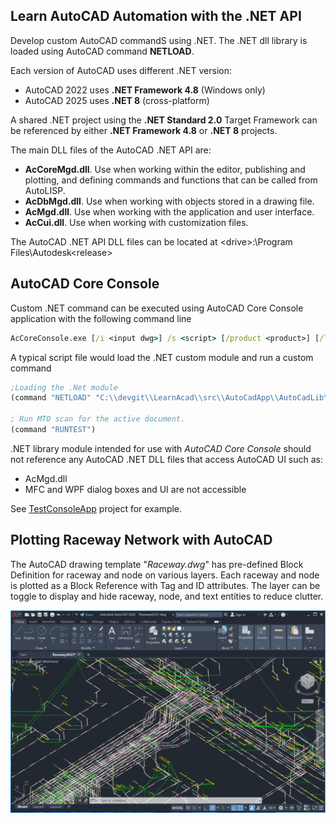 ## Learn AutoCAD Automation with the .NET API

Develop custom AutoCAD commandS using .NET. The .NET dll library is loaded using AutoCAD command **NETLOAD**.

Each version of AutoCAD uses different .NET version:
- AutoCAD 2022 uses **.NET Framework 4.8** (Windows only)
- AutoCAD 2025 uses **.NET 8** (cross-platform)

A shared .NET project using the **.NET Standard 2.0** Target Framework can be referenced by either **.NET Framework 4.8** or **.NET 8** projects.

The main DLL files of the AutoCAD .NET API are:
- **AcCoreMgd.dll**. Use when working within the editor, publishing and plotting, and defining commands and functions that can be called from AutoLISP.
- **AcDbMgd.dll**. Use when working with objects stored in a drawing file.
- **AcMgd.dll**. Use when working with the application and user interface.
- **AcCui.dll**. Use when working with customization files.

The AutoCAD .NET API DLL files can be located at \<drive>:\Program Files\Autodesk\<release>

## AutoCAD Core Console

Custom .NET command can be executed using AutoCAD Core Console application with the following command line

```bat
AcCoreConsole.exe [/i <input dwg>] /s <script> [/product <product>] [/l <language>] [/isolate <userid> <userDataFolder>] [/readonly] [/p[rofile] <profile>] [/loadmodule <module>]
```

A typical script file would load the .NET custom module and run a custom command

```lisp
;Loading the .Net module
(command "NETLOAD" "C:\\devgit\\LearnAcad\\src\\AutoCadApp\\AutoCadLib\\bin\\Debug\\net48\\AutoCadLib.dll")

; Run MTO scan for the active document.
(command "RUNTEST")
```

.NET library module intended for use with *AutoCAD Core Console* should not reference any AutoCAD .NET DLL files that access AutoCAD UI such as:
- AcMgd.dll
- MFC and WPF dialog boxes and UI are not accessible

See [TestConsoleApp](src/AutoCadApp/TestConsoleApp/Program.cs) project for example.

## Plotting Raceway Network with AutoCAD

The AutoCAD drawing template "*Raceway.dwg*" has pre-defined Block Definition for raceway and node on various layers. Each raceway and node is plotted as a Block Reference with Tag and ID attributes. The layer can be toggle to display and hide raceway, node, and text entities to reduce clutter.

![Raceway Network](./RacewayNetwork3D.png)